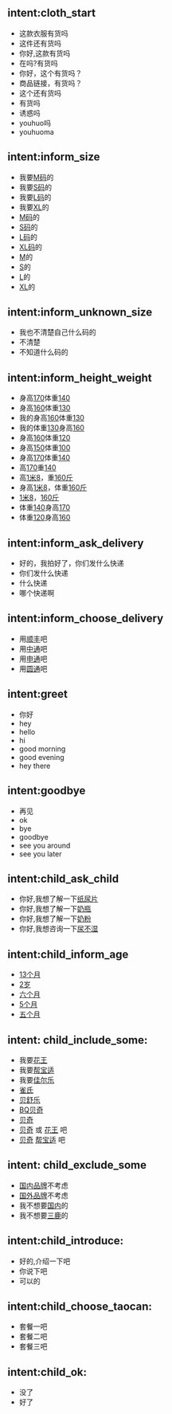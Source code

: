 ## intent:cloth_start
- 这款衣服有货吗
- 这件还有货吗
- 你好,这款有货吗
- 在吗?有货吗
- 你好，这个有货吗？
- 商品链接，有货吗？
- 这个还有货吗
- 有货吗
- 诱惑吗
- youhuo吗
- youhuoma

## intent:inform_size
- 我要[M码](size)的
- 我要[S码](size)的
- 我要[L码](size)的
- 我要[XL](size)的
- [M码](size)的
- [S码](size)的
- [L码](size)的
- [XL码](size)的
- [M](size)的
- [S](size)的
- [L](size)的
- [XL](size)的

## intent:inform_unknown_size
- 我也不清楚自己什么码的
- 不清楚
- 不知道什么码的


## intent:inform_height_weight
- 身高[170](height)体重[140](weight)
- 身高[160](height)体重[130](weight)
- 我的身高[160](height)体重[130](weight)
- 我的体重[130](weight)身高[160](height)
- 身高[160](height)体重[120](weight)
- 身高[150](height)体重[100](weight)
- 身高[170](height)体重[140](weight)
- 高[170](height)重[140](weight)
- 高[1米8](height)，重[160斤](weight)
- 身高[1米8](height)，体重[160斤](weight)
- [1米8](height)，[160斤](weight)
- 体重[140](weight)身高[170](height)
- 体重[120](weight)身高[160](height)

## intent:inform_ask_delivery
- 好的，我拍好了，你们发什么快递
- 你们发什么快递
- 什么快递
- 哪个快递啊

## intent:inform_choose_delivery
- 用[顺丰](delivery)吧
- 用[中通](delivery)吧
- 用[申通](delivery)吧
- 用[圆通](delivery)吧

## intent:greet
- 你好
- hey
- hello
- hi
- good morning
- good evening
- hey there

## intent:goodbye
- 再见
- ok
- bye
- goodbye
- see you around
- see you later

## intent:child_ask_child
- 你好,我想了解一下[纸尿片](child_product)
- 你好,我想了解一下[奶瓶](child_product)
- 你好,我想了解一下[奶粉](child_product)
- 你好,我想咨询一下[尿不湿](child_product)

## intent:child_inform_age
- [13个月](child_age)
- [2岁](child_age)
- [六个月](child_age)
- [5个月](child_age)
- [五个月](child_age)

## intent: child_include_some:
- 我要[花王](child_brand)
- 我要[帮宝适](child_brand)
- 我要[佳尔乐](child_brand)
- [雀氏](child_brand)
- [贝舒乐](child_brand)
- [BQ贝奇](child_brand)
- [贝奇](child_brand)
- [贝奇](child_brand) 或 [花王](child_brand) 吧
- [贝奇](child_brand) [帮宝适](child_brand) 吧

## intent: child_exclude_some
- [国内品牌](child_exclude_brand)不考虑
- [国外品牌](child_exclude_brand)不考虑
- 我不想要[国内](child_exclude_brand)的
- 我不想要[三鹿](child_exclude_brand)的

## intent:child_introduce:
- 好的,介绍一下吧
- 你说下吧
- 可以的

## intent:child_choose_taocan:
- 套餐一吧
- 套餐二吧
- 套餐三吧

## intent:child_ok:
- 没了
- 好了